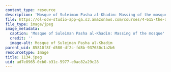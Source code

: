 ```yaml
---
content_type: resource
description: 'Mosque of Suleiman Pasha al-Khadim: Massing of the mosque''s volumes.'
file: https://ol-ocw-studio-app-qa.s3.amazonaws.com/courses/4-615-the-architecture-of-cairo-spring-2002/ad7e89650cb0b31c5977e0ac82a29c28_1134.jpeg
file_type: image/jpeg
image_metadata:
  caption: 'Mosque of Suleiman Pasha al-Khadim: Massing of the mosque''s volumes.'
  credit: ''
  image-alt: Mosque of Suleiman Pasha al-Khadim
parent_uid: 85810f8f-d580-df2c-fd8b-937630c1a2b6
resourcetype: Image
title: 1134.jpeg
uid: ad7e8965-0cb0-b31c-5977-e0ac82a29c28
---
```

